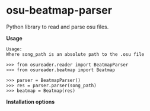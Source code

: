 # osu-beatmap-parser
Python library to read and parse osu files. 

**Usage**
```
Usage:
Where song_path is an absolute path to the .osu file

>>> from osureader.reader import BeatmapParser
>>> from osureader.beatmap import Beatmap

>>> parser = BeatmapParser()
>>> res = parser.parser(song_path)
>>> beatmap = Beatmap(res)
```

**Installation options**

